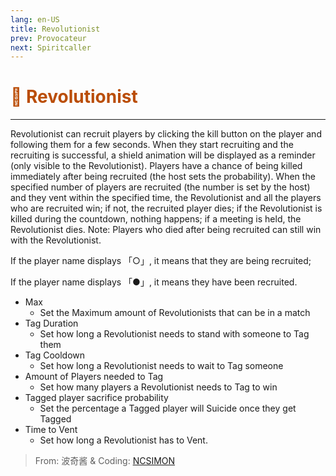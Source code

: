 ```yaml
---
lang: en-US
title: Revolutionist
prev: Provocateur
next: Spiritcaller
---
```


# <font color=#ba4d06>🚨 <b>Revolutionist</b></font> <Badge text="Experimental" type="tip" vertical="middle"/>
---

Revolutionist can recruit players by clicking the kill button on the player and following them for a few seconds. When they start recruiting and the recruiting is successful, a shield animation will be displayed as a reminder (only visible to the Revolutionist). Players have a chance of being killed immediately after being recruited (the host sets the probability). When the specified number of players are recruited (the number is set by the host) and they vent within the specified time, the Revolutionist and all the players who are recruited win; if not, the recruited player dies; if the Revolutionist is killed during the countdown, nothing happens; if a meeting is held, the Revolutionist dies. Note: Players who died after being recruited can still win with the Revolutionist.

If the player name displays 「○」, it means that they are being recruited;

If the player name displays 「●」, it means they have been recruited.
* Max
  * Set the Maximum amount of Revolutionists that can be in a match
* Tag Duration
  * Set how long a Revolutionist needs to stand with someone to Tag them
* Tag Cooldown
  * Set how long a Revolutionist needs to wait to Tag someone
* Amount of Players needed to Tag
  * Set how many players a Revolutionist needs to Tag to win
* Tagged player sacrifice probability
  * Set the percentage a Tagged player will Suicide once they get Tagged
* Time to Vent
  * Set how long a Revolutionist has to Vent.

> From: 波奇酱 & Coding: [NCSIMON](https://github.com/NCSIMON)